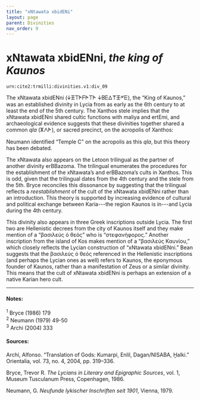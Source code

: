 ```yaml
---
title: "xNtawata xbidENi"
layout: page
parent: Divinities
nav_order: 9
---
```



# xNtawata xbidENni, *the king of Kaunos*

`urn:cite2:trmilli:divinities.v1:div_09`

The xNtawata xbidENni (𐊜𐊑𐊗𐊀𐊇𐊀𐊗𐊀 𐊜𐊂𐊆𐊅𐊚𐊑𐊏𐊆), the “King of Kaunos,” was an established divinity in Lycia from as early as the 6th century to at least the end of the 5th century.<sup></sup> The Xanthos stele implies that the xNtawata xbidENni shared cultic functions with maliya and ertEmi, and archaeological evidence suggests that these divinities together shared a common *qla* (𐊌𐊍𐊀), or sacred precinct, on the acropolis of Xanthos: 

Neumann identified “Temple C” on the acropolis as this *qla*, but this theory has been debated.<sup></sup>

The xNtawata also appears on the Letoon trilingual as the partner of another divinity erBBazoma. The trilingual enumerates the procedures for the establishment of the xNtawata’s and erBBazoma’s cults in Xanthos. This is odd, given that the trilingual dates from the 4th century and the stele from the 5th.<sup></sup> Bryce reconciles this dissonance by suggesting that the trilingual reflects a *reestablishment* of the cult of the xNtawata xbidENni rather than an introduction.<sup></sup> This theory is supported by increasing evidence of cultural and political exchange between Karia---the region Kaunos is in---and Lycia during the 4th century.<sup></sup> 

This divinity also appears in three Greek inscriptions outside Lycia. The first two are Hellenistic decrees from the city of Kaunos itself and they make mention of a “βασιλεύς ὁ θεός” who is “στεφανήφορος.”<sup></sup> Another inscription<sup></sup> from the island of Kos makes mention of a “βασιλεύς Καυνίου,” which closely reflects the Lycian construction of “xNtawata xbidENni.” Bean suggests that the βασιλεύς ὁ θεός referenced in the Hellenistic inscriptions (and perhaps the Lycian ones as well) refers to Kaunos, the eponymous founder of Kaunos, rather than a manifestation of Zeus or a similar divinity.<sup></sup> This means that the cult of xNtawata xbidENni is perhaps an extension of a native Karian hero cult. 

--------------------

#### Notes:

<sup>1</sup> Bryce (1986) 179<br/>
<sup>2</sup> Neumann (1979) 49-50<br/>
<sup>3</sup> Archi (2004) 333<br/>


#### Sources: 
Archi, Alfonso. “Translation of Gods: Kumarpi, Enlil, Dagan/NISABA, Ḫalki.” Orientalia, vol. 73, no. 4, 2004, pp. 319–336.

Bryce, Trevor R. *The Lycians in Literary and Epigraphic Sources*, vol. 1, Museum Tusculanum Press, Copenhagen, 1986.

Neumann, G. *Neufunde lykischer Inschriften seit 1901*, Vienna, 1979. 
